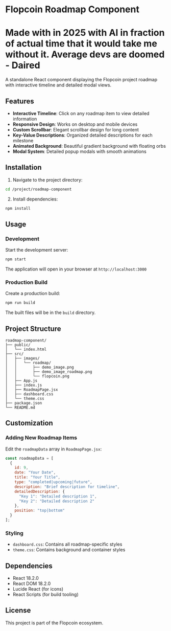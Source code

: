 # Flopcoin Roadmap Component
# Made with in 2025 with AI in fraction of actual time that it would take me without it. Average devs are doomed - Daired

A standalone React component displaying the Flopcoin project roadmap with interactive timeline and detailed modal views.

## Features

- **Interactive Timeline**: Click on any roadmap item to view detailed information
- **Responsive Design**: Works on desktop and mobile devices
- **Custom Scrollbar**: Elegant scrollbar design for long content
- **Key-Value Descriptions**: Organized detailed descriptions for each milestone
- **Animated Background**: Beautiful gradient background with floating orbs
- **Modal System**: Detailed popup modals with smooth animations

## Installation

1. Navigate to the project directory:
```bash
cd /project/roadmap-component
```

2. Install dependencies:
```bash
npm install
```

## Usage

### Development
Start the development server:
```bash
npm start
```

The application will open in your browser at `http://localhost:3000`

### Production Build
Create a production build:
```bash
npm run build
```

The built files will be in the `build` directory.

## Project Structure

```
roadmap-component/
├── public/
│   └── index.html
├── src/
│   ├── images/
│   │   └── roadmap/
│   │       ├── demo_image.png
│   │       ├── demo_image_roadmap.png
│   │       └── flopcoin.png
│   ├── App.js
│   ├── index.js
│   ├── RoadmapPage.jsx
│   ├── dashboard.css
│   └── theme.css
├── package.json
└── README.md
```

## Customization

### Adding New Roadmap Items

Edit the `roadmapData` array in `RoadmapPage.jsx`:

```javascript
const roadmapData = [
  {
    id: 9,
    date: "Your Date",
    title: "Your Title",
    type: "completed|upcoming|future",
    description: "Brief description for timeline",
    detailedDescription: {
      "Key 1": "Detailed description 1",
      "Key 2": "Detailed description 2"
    },
    position: "top|bottom"
  }
];
```

### Styling

- `dashboard.css`: Contains all roadmap-specific styles
- `theme.css`: Contains background and container styles

## Dependencies

- React 18.2.0
- React DOM 18.2.0
- Lucide React (for icons)
- React Scripts (for build tooling)

## License

This project is part of the Flopcoin ecosystem.
